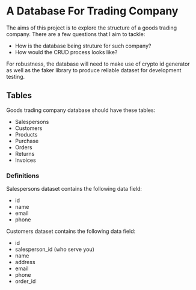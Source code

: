 # A Database For Trading Company

The aims of this project is to explore the structure of a goods trading company. There are a few questions that I aim to tackle:

- How is the database being struture for such company?
- How would the CRUD process looks like?

For robustness, the database will need to make use of crypto id generator as well as the faker library to produce reliable dataset for development testing.

## Tables

Goods trading company database should have these tables:

- Salespersons
- Customers
- Products
- Purchase
- Orders
- Returns
- Invoices

### Definitions

Salespersons dataset contains the following data field:

- id
- name
- email
- phone

Customers dataset contains the following data field:

- id
- salesperson_id (who serve you)
- name
- address
- email
- phone
- order_id
